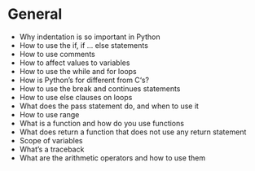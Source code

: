 # General
 - Why indentation is so important in Python  
 - How to use the if, if ... else statements  
 - How to use comments  
 - How to affect values to variables  
 - How to use the while and for loops  
 - How is Python’s for different from C‘s?  
 - How to use the break and continues statements  
 - How to use else clauses on loops  
 - What does the pass statement do, and when to use it  
 - How to use range  
 - What is a function and how do you use functions  
 - What does return a function that does not use any return statement  
 - Scope of variables  
 - What’s a traceback  
 - What are the arithmetic operators and how to use them  
